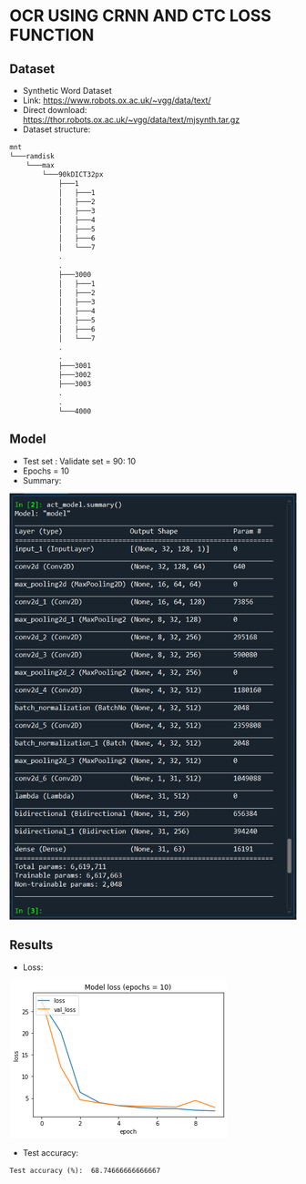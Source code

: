 # OCR USING CRNN AND CTC LOSS FUNCTION

## Dataset
- Synthetic Word Dataset
- Link: https://www.robots.ox.ac.uk/~vgg/data/text/
- Direct download: https://thor.robots.ox.ac.uk/~vgg/data/text/mjsynth.tar.gz
- Dataset structure:

```
mnt
└───ramdisk
    └───max
        └───90kDICT32px
            ├───1
            │   ├───1
            │   ├───2
            │   ├───3
            │   ├───4
            │   ├───5
            │   ├───6
            │   └───7
            .
            .
            ├───3000
            │   ├───1
            │   ├───2
            │   ├───3
            │   ├───4
            │   ├───5
            │   ├───6
            │   └───7
            .
            .
            ├───3001
            ├───3002
            ├───3003
            .
            .
            └───4000
```

## Model
- Test set : Validate set = 90: 10
- Epochs = 10
- Summary:

![](img/summary.png)

## Results
- Loss:

![](img/10.png)

- Test accuracy:
```
Test accuracy (%):  68.74666666666667
```
